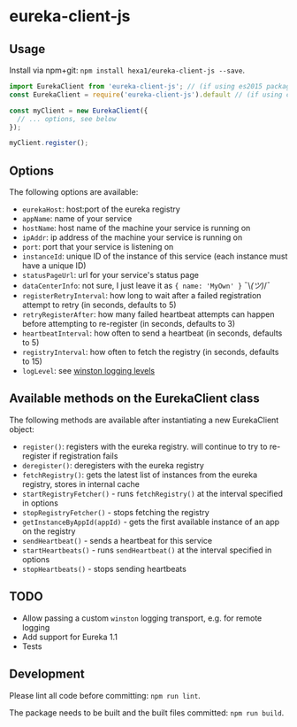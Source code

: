 # eureka-client-js

## Usage
Install via npm+git: `npm install hexa1/eureka-client-js --save`.

```js
import EurekaClient from 'eureka-client-js'; // (if using es2015 packages)
const EurekaClient = require('eureka-client-js').default // (if using commonjs)

const myClient = new EurekaClient({
  // ... options, see below
});

myClient.register();
```

## Options
The following options are available:

  - `eurekaHost`: host:port of the eureka registry
  - `appName`: name of your service
  - `hostName`: host name of the machine your service is running on
  - `ipAddr`: ip address of the machine your service is running on
  - `port`: port that your service is listening on
  - `instanceId`: unique ID of the instance of this service (each instance must have a unique ID)
  - `statusPageUrl`: url for your service's status page
  - `dataCenterInfo`: not sure, I just leave it as `{ name: 'MyOwn' }` ¯\\_(ツ)_/¯
  - `registerRetryInterval`: how long to wait after a failed registration attempt to retry (in seconds, defaults to 5)
  - `retryRegisterAfter`: how many failed heartbeat attempts can happen before attempting to re-register (in seconds, defaults to 3)
  - `heartbeatInterval`: how often to send a heartbeat (in seconds, defaults to 5)
  - `registryInterval`: how often to fetch the registry (in seconds, defaults to 15)
  - `logLevel`: see [winston logging levels](https://www.npmjs.com/package/winston#logging-levels)

## Available methods on the EurekaClient class
The following methods are available after instantiating a new EurekaClient object:

  - `register()`: registers with the eureka registry. will continue to try to re-register if registration fails
  - `deregister()`: deregisters with the eureka registry
  - `fetchRegistry()`: gets the latest list of instances from the eureka registry, stores in internal cache
  - `startRegistryFetcher()` - runs `fetchRegistry()` at the interval specified in options
  - `stopRegistryFetcher()` - stops fetching the registry
  - `getInstanceByAppId(appId)` - gets the first available instance of an app on the registry
  - `sendHeartbeat()` - sends a heartbeat for this service
  - `startHeartbeats()` - runs `sendHeartbeat()` at the interval specified in options
  - `stopHeartbeats()` - stops sending heartbeats

## TODO
  - Allow passing a custom `winston` logging transport, e.g. for remote logging
  - Add support for Eureka 1.1
  - Tests

## Development

Please lint all code before committing: `npm run lint`.

The package needs to be built and the built files committed: `npm run build`.

